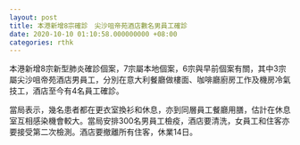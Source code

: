 ```yaml
---
layout: post
title: 本港新增8宗確診　尖沙咀帝苑酒店數名男員工確診
date: 2020-10-10 01:10:58.000000000 +08:00
categories: rthk
---
```


本港新增8宗新型肺炎確診個案，7宗屬本地個案，6宗與早前個案有關，其中3宗屬尖沙咀帝苑酒店男員工，分別在意大利餐廳做樓面、咖啡廳廚房工作及機房冷氣技工，酒店至今有4名員工確診。

當局表示，幾名患者都在更衣室換衫和休息，亦到同層員工餐廳用膳，估計在休息室互相感染機會較大。當局安排300名男員工檢疫，酒店要清洗，女員工和住客亦要接受第二次檢測。酒店要撤離所有住客，休業14日。
